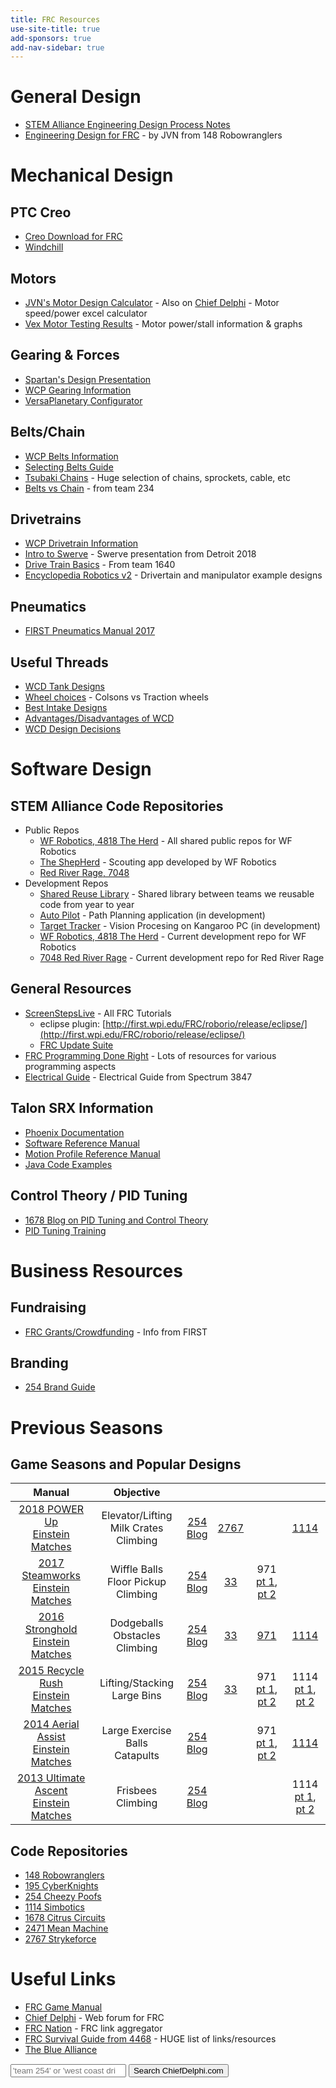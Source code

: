 ```yaml
---
title: FRC Resources
use-site-title: true
add-sponsors: true
add-nav-sidebar: true
---
```


# General Design

- [STEM Alliance Engineering Design Process Notes](/robotics/process)
- [Engineering Design for FRC](http://people.clarkson.edu/~jcarroll/FIRST/Engineering_Design_Process_in_Competition_Robotics_-_PAPER.20091204.pdf) - by JVN from 148 Robowranglers

# Mechanical Design

## PTC Creo

- [Creo Download for FRC](https://www.ptc.com/en/academic-program/k-12-program/students/first)
- [Windchill](https://academic.ptc.com/Windchill/app/#ptc1/project/listFiles?ContainerOid=OR%3Awt.projmgmt.admin.Project2%3A42667007&folderNavigatorParameter=true&oid=OR%3Awt.folder.Cabinet%3A42667042&u8=1)

## Motors

- [JVN's Motor Design Calculator](https://onedrive.live.com/edit.aspx?cid=2d88298c4282e29a&page=view&resid=2D88298C4282E29A!21712&parId=2D88298C4282E29A!21709&app=Excel) - Also on [Chief Delphi](https://www.chiefdelphi.com/media/papers/3188?langid=2) - Motor speed/power excel calculator
- [Vex Motor Testing Results](http://motors.vex.com/) - Motor power/stall information & graphs

## Gearing & Forces

- [Spartan's Design Presentation](https://youtu.be/VNfFn-gcfFI?t=479)
- [WCP Gearing Information](http://www.wcproducts.net/how-to-gears/)
- [VersaPlanetary Configurator](https://schreiaj.github.io/versa-config/)

## Belts/Chain

- [WCP Belts Information](http://www.wcproducts.net/how-to-belts/)
- [Selecting Belts Guide](http://www.sdp-si.com/D265/PDF/D265T146.pdf)
- [Tsubaki Chains](https://www.ustsubaki.com/sitemap.html) - Huge selection of chains, sprockets, cable, etc
- [Belts vs Chain](https://www.chiefdelphi.com/media/papers/download/2490) - from team 234

## Drivetrains

- [WCP Drivetrain Information](http://www.wcproducts.net/how-to-drivetrain/)
- [Intro to Swerve](https://docs.google.com/presentation/d/1wWh1g9xM9V4DxjItj85Wz9oY2O4tN1AmQPimYl7-920/mobilepresent?slide=id.g38a8194d37_0_163) - Swerve presentation from Detroit 2018
- [Drive Train Basics](https://team1640.com/wiki/images/b/b0/Drive_Lesson_3.pdf) - From team 1640
- [Encyclopedia Robotics v2](https://www.chiefdelphi.com/media/papers/download/5486) - Drivertain and manipulator example designs

## Pneumatics

- [FIRST Pneumatics Manual 2017](https://firstfrc.blob.core.windows.net/frc2017/pneumatics-manual.pdf)

## Useful Threads

- [WCD Tank Designs](https://www.chiefdelphi.com/forums/showthread.php?threadid=165383)
- [Wheel choices](https://www.chiefdelphi.com/forums/showthread.php?threadid=165372) - Colsons vs Traction wheels
- [Best Intake Designs](https://www.chiefdelphi.com/forums/showthread.php?threadid=165075)
- [Advantages/Disadvantages of WCD](https://www.chiefdelphi.com/forums/showthread.php?t=152211)
- [WCD Design Decisions](https://www.chiefdelphi.com/forums/showthread.php?t=160115)

# Software Design

## STEM Alliance Code Repositories

- Public Repos
  - [WF Robotics, 4818 The Herd](https://github.com/WFRobotics) - All shared public repos for WF Robotics
  - [The ShepHerd](https://bitbucket.org/westfargorobotics/theherdscouting) - Scouting app developed by WF Robotics
  - [Red River Rage, 7048](https://github.com/RedRiverRage)
- Development Repos
  - [Shared Reuse Library](https://bitbucket.org/westfargorobotics/robotreuse) - Shared library between teams we reusable code from year to year
  - [Auto Pilot](https://bitbucket.org/westfargorobotics/autopilot) - Path Planning application (in development)
  - [Target Tracker](https://bitbucket.org/westfargorobotics/targettracker) - Vision Procesing on Kangaroo PC (in development)
  - [WF Robotics, 4818 The Herd](https://bitbucket.org/westfargorobotics/robot) - Current development repo for WF Robotics
  - [7048 Red River Rage](https://bitbucket.org/redriverrage/robot) - Current development repo for Red River Rage

## General Resources

- [ScreenStepsLive](https://wpilib.screenstepslive.com/s/4485) - All FRC Tutorials
  - eclipse plugin: [http://first.wpi.edu/FRC/roborio/release/eclipse/](http://first.wpi.edu/FRC/roborio/release/eclipse/)
  - [FRC Update Suite](https://wpilib.screenstepslive.com/s/currentCS/m/java/l/599671-installing-the-frc-update-suite-all-languages)
- [FRC Programming Done Right](http://frc-pdr.readthedocs.io/en/latest/) - Lots of resources for various programming aspects
- [Electrical Guide](https://docs.google.com/document/d/1DWktsIyFx9LDg2FKNm5Rkt2RC0K3OhBKp4SL9KYaHAs/edit#) - Electrical Guide from Spectrum 3847

## Talon SRX Information

- [Phoenix Documentation](https://github.com/CrossTheRoadElec/Phoenix-Documentation)
- [Software Reference Manual](https://github.com/CrossTheRoadElec/Phoenix-Documentation/raw/master/Talon%20SRX%20Victor%20SPX%20-%20Software%20Reference%20Manual.pdf)
- [Motion Profile Reference Manual](https://github.com/CrossTheRoadElec/Phoenix-Documentation/raw/master/Talon%20SRX%20Motion%20Profile%20Reference%20Manual.pdf)
- [Java Code Examples](https://github.com/CrossTheRoadElec/Phoenix-Examples-Languages)

## Control Theory / PID Tuning

- [1678 Blog on PID Tuning and Control Theory](http://blog.wesleyac.com/posts/intro-to-control-part-zero-whats-this)
- [PID Tuning Training](/robotics/pid)

# Business Resources

## Fundraising

- [FRC Grants/Crowdfunding](https://www.firstinspires.org/sites/default/files/uploads/resource_library/ftc/grants-and-crowdfunding.pdf) - Info from FIRST

## Branding

- [254 Brand Guide](https://www.team254.com/resources/identity/)

# Previous Seasons

## Game Seasons and Popular Designs

| Manual | Objective |    |    |    |    |
|:------:|:---------:|:--:|:--:|:--:|:--:|
| [2018 POWER Up](https://firstfrc.blob.core.windows.net/frc2018/Manual/2018FRCGameSeasonManual.pdf)<br/>[Einstein Matches](https://www.youtube.com/results?search_query=frc+2018+einstein) | Elevator/Lifting<br/>Milk Crates<br/>Climbing | [254](https://media.team254.com/2018/07/8fda07af-2018-Techbinder.pdf)<br/>[Blog](https://www.team254.com/category/frc/2018-frc-build-season-frc/?order=asc) | [2767](https://www.chiefdelphi.com/media/papers/download/5481) |  | [1114](http://www.simbotics.org/files/games/robots/first/2018-board.pdf) |
| [2017 Steamworks](https://firstfrc.blob.core.windows.net/frc2017/Manual/2017FRCGameSeasonManual.pdf)<br/>[Einstein Matches](https://www.youtube.com/results?search_query=frc+2017+einstein) | Wiffle Balls<br/>Floor Pickup<br/>Climbing | [254](https://media.team254.com/2017/09/964207d8-technicalBinder2017.pdf)<br/>[Blog](https://www.team254.com/category/frc/2017-frc-build-season-frc/?order=asc) | [33](http://www.killerbees33.com/wp-content/uploads/2018/01/2017%20Design%20Binder.pdf) | 971<br/>[pt 1](http://frc971.org/files/2017-TechnicalDocumentation-971.pdf), [pt 2](http://frc971.org/files/2017-ControlsDocumentation-971.pdf) |  |
| [2016 Stronghold](https://firstfrc.blob.core.windows.net/frc2016manuals/GameManual/FRC-2016-game-manual.pdf)<br/>[Einstein Matches](https://www.youtube.com/results?search_query=frc+2016+einstein) | Dodgeballs<br/>Obstacles<br/>Climbing | [254](https://media.team254.com/2016/05/97d107e6-technicalBinder2016.pdf)<br/>[Blog](https://www.team254.com/category/frc/2016-frc-build-season-frc/?order=asc) | [33](http://www.killerbees33.com/wp-content/uploads/2018/01/Design%20Binder%202016.pdf) | [971](http://frc971.org/files/2016-TechnicalDocumentation-971.pdf) | [1114](http://www.simbotics.org/files/games/robots/first/2016-board.pdf) |
| [2015 Recycle Rush](https://www.firstinspires.org/sites/default/files/uploads/resource_library/frc/game-and-season-info/archive/2015/GameManual20150407.pdf)<br/>[Einstein Matches](https://www.youtube.com/results?search_query=frc+2015+einstein) | Lifting/Stacking<br/>Large Bins | [254](https://media.team254.com/resources/Team_254_Tech_Binder_2015.pdf)<br/>[Blog](https://www.team254.com/category/frc/2015-frc-build-season-frc/?order=asc) | [33](http://www.killerbees33.com/wp-content/uploads/2015/11/Design-Binder-2015.pdf) | 971<br/>[pt 1](http://frc971.org/files/2015-TechnicalDocumentation-971.pdf), [pt 2](http://frc971.org/files/2015-ControlsDocumentation-971.pdf) | 1114<br/>[pt 1](http://www.simbotics.org/files/games/robots/first/2015-engineering-notebook.pdf), [pt 2](http://www.simbotics.org/files/games/robots/first/2015-board.pdf) |
| [2014 Aerial Assist](https://www.firstinspires.org/sites/default/files/uploads/resource_library/frc/game-and-season-info/archive/2014/2014-game-manual.pdf)<br/>[Einstein Matches](https://www.youtube.com/results?search_query=frc+2014+einstein) | Large Exercise Balls<br/>Catapults | [254](https://www.team254.com/first/2014/)<br/>[Blog](https://www.team254.com/category/frc/2014/?order=asc) |  | 971<br/>[pt 1](http://frc971.org/files/2014-TechnicalDocumentation.pdf), [pt 2](http://frc971.org/files/2014-ControlsDocumentation.pdf) | [1114](http://www.simbotics.org/files/games/robots/first/2014-board.pdf) |
| [2013 Ultimate Ascent](https://www.firstinspires.org/sites/default/files/uploads/resource_library/frc/game-and-season-info/archive/2013/2013-game-manual.pdf)<br/>[Einstein Matches](https://www.youtube.com/results?search_query=frc+2013+einstein) | Frisbees<br/>Climbing | [254](https://www.team254.com/first/2013/)<br/>[Blog](https://www.team254.com/category/frc/2013/?order=asc) |  |  | 1114<br/>[pt 1](http://www.simbotics.org/files/games/robots/first/2013-engineering-notebook.pdf), [pt 2](http://www.simbotics.org/files/games/robots/first/2013-board.pdf) |

## Code Repositories

- [148 Robowranglers](https://github.com/Team148)
- [195 CyberKnights](https://github.com/frcteam195)
- [254 Cheezy Poofs](https://github.com/Team254)
- [1114 Simbotics](https://bitbucket.org/kaleb_dodd/profile/repositories)
- [1678 Citrus Circuits](https://github.com/frc1678)
- [2471 Mean Machine](https://github.com/TeamMeanMachine)
- [2767 Strykeforce](https://github.com/strykeforce)

# Useful Links

- [FRC Game Manual](https://www.firstinspires.org/resource-library/frc/competition-manual-qa-system)
- [Chief Delphi](http://www.chiefdelphi.com/) - Web forum for FRC
- [FRC Nation](http://www.frcnation.com/) - FRC link aggregator
- [FRC Survival Guide from 4468](http://fernbanklinks.com/wp-content/uploads/2017/07/FRCSurvivalGuide.pdf) - HUGE list of links/resources
- [The Blue Alliance](https://thebluealliance.com/)

<!-- markdownlint-disable MD033 -->
<form class="form-inline col-md-12" role="search" method="get" action="http://www.google.com/search" target="_blank">
   <div class="input-group mb-3">
      <input id="mysearch2" type="search" placeholder="'team 254' or 'west coast drive'" name="q" class="form-control">
      <button class="btn btn-info" type="submit"><i class="fa fa-search"></i>  Search ChiefDelphi.com</button>
      <input type="checkbox" name="sitesearch" value="chiefdelphi.com" checked style="visibility: hidden;"/>
   </div>
</form>
<!-- markdownlint-enable MD033 -->
